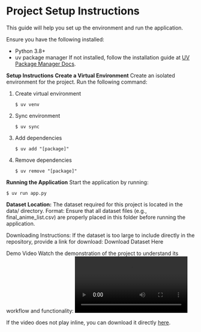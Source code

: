 # **Project Setup Instructions**
This guide will help you set up the environment and run the application.

Ensure you have the following installed:

- Python 3.8+
- uv package manager
   If not installed, follow the installation guide at [UV Package Manager Docs](https://github.com/astral-sh/uv).

**Setup Instructions**
**Create a Virtual Environment**
Create an isolated environment for the project. Run the following command:

1. Create virtual environment
    ```shell
    $ uv venv
    ```
2. Sync environment
    ```shell
    $ uv sync
    ```
3. Add dependencies
   ```shell
   $ uv add "[package]"
   ```
4. Remove dependencies
   ```shell
   $ uv remove "[package]"
   ```
**Running the Application**
Start the application by running:
   ```shell
   $ uv run app.py
   ```
**Dataset**
**Location:** The dataset required for this project is located in the data/ directory.
Format: Ensure that all dataset files (e.g., final_anime_list.csv) are properly placed in this folder before running the application.

Downloading Instructions: If the dataset is too large to include directly in the repository, provide a link for download:
Download Dataset Here

Demo Video
Watch the demonstration of the project to understand its workflow and functionality:
![Demo Video](img/AniQuest-demo-video.mov) 

If the video does not play inline, you can download it directly [here](img/AniQuest-demo-video.mov).


